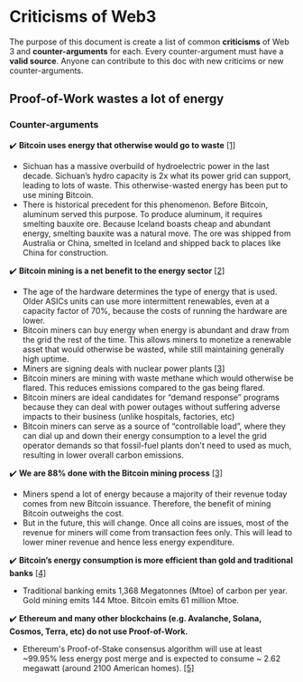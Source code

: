 # Criticisms of Web3

The purpose of this document is create a list of common **criticisms** of Web 3 and **counter-arguments** for each. Every counter-argument must have a **valid source**. Anyone can contribute to this doc with new criticims or new counter-arguments.

## Proof-of-Work wastes a lot of energy

### Counter-arguments

✔️ **Bitcoin uses energy that otherwise would go to waste** [[1]](https://www.coindesk.com/business/2020/05/19/the-last-word-on-bitcoins-energy-consumption/)
- Sichuan has a massive overbuild of hydroelectric power in the last decade. Sichuan’s hydro capacity is 2x what its power grid can support, leading to lots of  waste. This otherwise-wasted energy has been put to use mining Bitcoin.
- There is historical precedent for this phenomenon. Before Bitcoin, aluminum served this purpose. To produce aluminum, it requires smelting bauxite ore. Because Iceland boasts cheap and abundant energy, smelting bauxite was a natural move. The ore was shipped from Australia or China, smelted in Iceland and shipped back to places like China for construction.

✔️ **Bitcoin mining is a net benefit to the energy sector** [[2]](https://www.coindesk.com/policy/2021/10/11/bitcoin-mining-is-reshaping-the-energy-sector-and-no-one-is-talking-about-it/)
 - The age of the hardware determines the type of energy that is used. Older ASICs units can use more intermittent renewables, even at a capacity factor of 70%, because the costs of running the hardware are lower.
- Bitcoin miners can buy energy when energy is abundant and draw from the grid the rest of the time. This allows miners to monetize a renewable asset that would otherwise be wasted, while still maintaining generally high uptime. 
- Miners are signing deals with nuclear power plants [[3]](https://www.prnewswire.com/news-releases/talen-energy-corporation-announces-zero-carbon-bitcoin-mining-joint-venture-with-terawulf-inc-301347297.html)
- Bitcoin miners are mining with waste methane which would otherwise be flared. This reduces emissions compared to the gas being flared.
- Bitcoin miners are ideal candidates for  “demand response” programs because they can deal with power outages without suffering adverse impacts to their business (unlike hospitals, factories, etc)
- Bitcoin miners can serve as a source of “controllable load”, where they can dial up and down their energy consumption to a level the grid operator demands so that  fossil-fuel plants don't need to used as much, resulting in lower overall carbon emissions.

✔️ **We are 88% done with the Bitcoin mining process** [[3]](https://www.bloomberg.com/news/videos/2021-02-09/what-people-get-wrong-about-bitcoin-s-climate-footprint-nic-carter-video)
- Miners spend a lot of energy because a majority of their revenue today comes from new Bitcoin issuance. Therefore, the benefit of mining Bitcoin outweighs the cost.
- But in the future, this will change. Once all coins are issues, most of the revenue for miners will come from transaction fees only. This will lead to lower miner revenue and hence less energy expenditure.

✔️ **Bitcoin’s energy consumption is more efficient than gold and traditional banks** [[4]](https://ark-invest.com/articles/analyst-research/bitcoin-myths/)
- Traditional banking emits 1,368 Megatonnes (Mtoe) of carbon per year. Gold mining emits 144 Mtoe. Bitcoin emits 61 million Mtoe.

✔️ **Ethereum and many other blockchains (e.g. Avalanche, Solana, Cosmos, Terra, etc) do not use Proof-of-Work.**
- Ethereum's Proof-of-Stake consensus algorithm will use at least ~99.95% less energy post merge and is expected to consume ~ 2.62 megawatt (around 2100 American homes).  [[5]](https://blog.ethereum.org/2021/05/18/country-power-no-more/)
